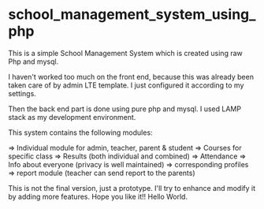 # school_management_system_using_php
This is a simple School Management System which is created using raw Php and mysql. 

I haven't worked too much on the front end, because this was already been taken care of by admin LTE template. I just configured it according to my settings. 

Then the back end part is done using pure php and mysql. I used LAMP stack as my development environment.

This system contains the following modules: 

=> Individual module for admin, teacher, parent & student 
=> Courses for specific class
=> Results (both individual and combined)
=> Attendance
=> Info about everyone (privacy is well maintained)
=> corresponding profiles
=> report module (teacher can send report to the parents)

This is not the final version, just a prototype. I'll try to enhance and modify it by adding more features. 
Hope you like it!! 
Hello World.
